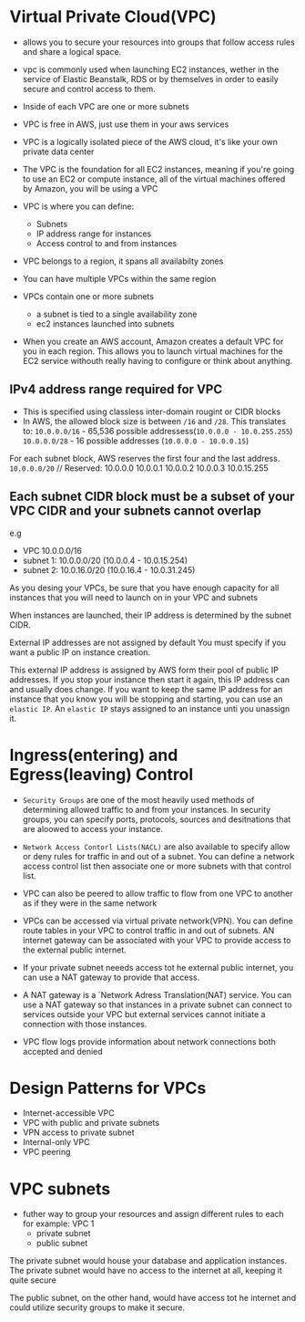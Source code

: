 # Virtual Private Cloud(VPC)
- allows you to secure your resources into groups that follow access rules and share a logical space.
- vpc is commonly used when launching EC2 instances, wether in the service of Elastic Beanstalk, RDS or by themselves in order to easily secure and control access to them.
- Inside of each VPC are one or more subnets
- VPC is free in AWS, just use them in your aws services
- VPC is a logically isolated piece of the AWS cloud, it's like your own private data center
- The VPC is the foundation for all EC2 instances, meaning if you're going to use an EC2 or compute instance, all of the virtual machines offered by Amazon, you will be using a VPC
- VPC is where you can define:
    - Subnets
    - IP address range for instances
    - Access control to and from instances

- VPC belongs to a region, it spans all availabilty zones
- You can have multiple VPCs within the same region
- VPCs contain one or more subnets
    - a subnet is tied to a single availability zone
    - ec2 instances launched into subnets

- When you create an AWS account, Amazon creates a default VPC for you in each region. This allows you to launch virtual machines for the EC2 service withouth really having to configure or think about anything.

## IPv4 address range required for VPC
- This is specified using classless inter-domain rougint or CIDR blocks
- In AWS, the allowed block size is between `/16` and `/28`.
This translates to:
`10.0.0.0/16` - 65,536 possible addressess(`10.0.0.0 - 10.0.255.255`)
`10.0.0.0/28` - 16 possible addresses (`10.0.0.0 - 10.0.0.15`)

For each subnet block, AWS reserves the first four and the last address.
`10.0.0.0/20`
// Reserved:
10.0.0.0
10.0.0.1
10.0.0.2
10.0.0.3
10.0.15.255


## Each subnet CIDR block must be a subset of your VPC CIDR and your subnets cannot overlap

e.g 
- VPC 10.0.0.0/16
 - subnet 1: 10.0.0.0/20 (10.0.0.4 - 10.0.15.254)
 - subnet 2: 10.0.16.0/20 (10.0.16.4 - 10.0.31.245)

As you desing your VPCs, be sure that you have enough capacity for all instances that you will need to launch on in your VPC and subnets

When instances are launched, their IP address is determined by the subnet CIDR.

External IP addresses are not assigned by default
You must specify if you want a public IP on instance creation.

This external IP address is assigned by AWS form their pool of public IP addresses.
If you stop your instance then start it again, this IP address can and usually does change.
If you want to keep the same IP address for an instance that you know you will be stopping and starting,  you can use an `elastic IP`. An `elastic IP` stays assigned to an instance unti you unassign it.

# Ingress(entering) and Egress(leaving) Control
- `Security Groups` are one of the most heavily used methods of determining allowed traffic to and from your instances. In security groups, you can specify ports, protocols, sources and desitnations that are aloowed to access your instance.

- `Network Access Contorl Lists(NACL)` are also available to specify allow or deny rules for traffic in and out of a subnet. You can define a network access control list then associate one or more subnets with that control list.

- VPC can also be peered to allow traffic to flow from one VPC to another as if they were in the same network

- VPCs can be accessed via virtual private network(VPN).
You can define route tables in your VPC to control traffic in and out of subnets.
AN internet gateway can be associated with your VPC to provide access to the external public internet.

- If your private subnet neeeds access tot he external public internet, you can use a NAT gateway to provide that access.
- A NAT gateway is a `Network Adress Translation(NAT) service. You can use a NAT gateway so that instances in a private subnet can connect to services outside your VPC but external services cannot initiate a connection with those instances.

- VPC flow logs provide information about network connections both accepted and denied

# Design Patterns for VPCs 
- Internet-accessible VPC
- VPC with public and private subnets
- VPN access to private subnet
- Internal-only VPC
- VPC peering



# VPC subnets
- futher way to group your resources and assign different rules to each
for example:
VPC 1 
    - private subnet
    - public subnet

The private subnet would house your database and application instances.
The private subnet would have no access to the internet at all, keeping it quite secure

The public subnet, on the other hand, would have access tot he internet and could utilize security groups to make it secure.